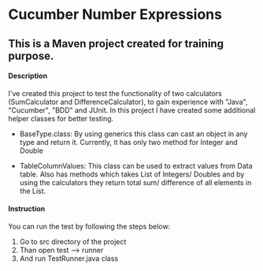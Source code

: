 # Cucumber Number Expressions

## This is a Maven project created for training purpose.

#### Description
I've created this project to test the functionality of two calculators (SumCalculator and DifferenceCalculator), to gain experience with "Java", "Cucumber", "BDD" and JUnit. In this project I have created
some additional helper classes for better testing. 
* BaseType.class: By using generics this class can cast an object in any type and return it.
  Currently, it has only two method  for Integer and Double

* TableColumnValues: This class can be used to extract values from Data table. Also has methods which takes
List of Integers/ Doubles and by using the calculators they return total sum/ difference of all elements in the List.

#### Instruction
You can run the test by following the steps below:

1. Go to src directory of the project
2. Than open test --> runner
3. And run TestRunner.java class
